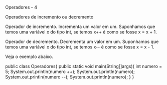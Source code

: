 
Operadores - 4

Operadores de incremento ou decremento

Operador de incremento. 
Incrementa um valor em um. 
Suponhamos que temos uma variável x do tipo int, se temos x++ é como se fosse x = x + 1.

Operador de decremento. 
Decrementa um valor em um. 
Suponhamos que temos uma variável x do tipo int, se temos x-- é como se fosse x = x - 1.

Veja o exemplo abaixo.

public class Operadores{
    public static void main(String[]args){
        int numero = 5;
        System.out.println(numero ++);
        System.out.println(numero);
        System.out.println(numero --);
        System.out.println(numero);
    }
}

